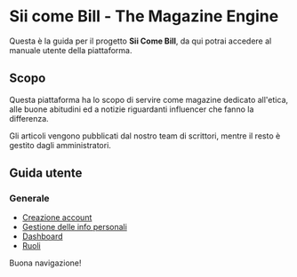 # Sii come Bill - The Magazine Engine

Questa è la guida per il progetto **Sii Come Bill**, da qui potrai accedere al manuale utente della piattaforma.

## Scopo

Questa piattaforma ha lo scopo di servire come magazine dedicato all'etica, alle buone abitudini ed a notizie riguardanti influencer che fanno la differenza.

Gli articoli vengono pubblicati dal nostro team di scrittori, mentre il resto è gestito dagli amministratori.

## Guida utente
### Generale

- [Creazione account](Account/Creazione)
- [Gestione delle info personali](#)
- [Dashboard](#)
- [Ruoli](#)

Buona navigazione!
